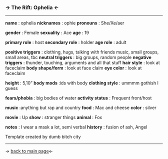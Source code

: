 ### -> The Rift: Ophelia <-
***
**name** : ophelia
**nicknames** : ophie
**pronouns** : She/Xe/aer

**gender** : Female
**sexuality** : Ace
**age** : 19

**primary role** : host
**secondary role** :  holder
**age role** : adult

**positive triggers** : clothing, hugs, talking with friends music, small groups, small areas, tbc
**neutral triggers** : big groups, random people
**negative triggers** : thunder, touching, arguments and all that stuff
**hair style** : look at faceclaim
**body shape/form** : look at face claim
**eye color** : look at faceclaim

**height** : 5,10”
**body mods** :ids with body
**clothing style** : ummmm gothish I guess 

**fears/phobia** : big bodies of water 
**activity status** : Frequent front/host

**music** :anything but rap and country
**food** : Mac and cheese
**color** : silver

**movie** : Up
**show** : stranger things
**animal** : Fox

**notes** : I wear a mask a lot, semi verbal
**history** : fusion of ash, Angel

Template created by dumb bitch city


***
-> [back to main page](https://rentry.co/daark)<-